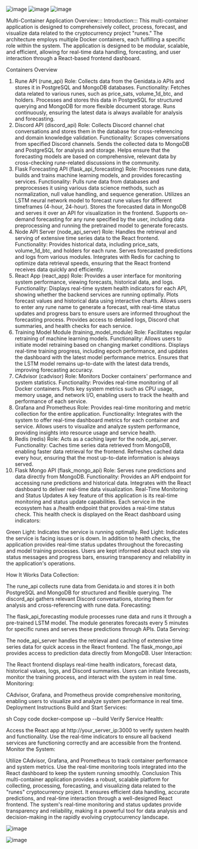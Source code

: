 
![image](https://github.com/user-attachments/assets/d0c9707d-55c0-43c8-9184-3f9c1ed890aa)
![image](https://github.com/user-attachments/assets/8a414895-2e57-4122-a309-3244c2dc789c)
![image](https://github.com/user-attachments/assets/6322506a-32da-44be-bcec-74d5c6ec49d1)


Multi-Container Application Overview:::
Introduction:::
This multi-container application is designed to comprehensively collect, process, forecast, and visualize data related to the cryptocurrency project "runes." The architecture employs multiple Docker containers, each fulfilling a specific role within the system. The application is designed to be modular, scalable, and efficient, allowing for real-time data handling, forecasting, and user interaction through a React-based frontend dashboard.

Containers Overview
1. Rune API (rune_api)
Role: Collects data from the Genidata.io APIs and stores it in PostgreSQL and MongoDB databases.
Functionality:
Fetches data related to various runes, such as price_sats, volume_1d_btc, and holders.
Processes and stores this data in PostgreSQL for structured querying and MongoDB for more flexible document storage.
Runs continuously, ensuring the latest data is always available for analysis and forecasting.
2. Discord API (discord_api)
Role: Collects Discord channel chat conversations and stores them in the database for cross-referencing and domain knowledge validation.
Functionality:
Scrapes conversations from specified Discord channels.
Sends the collected data to MongoDB and PostgreSQL for analysis and storage.
Helps ensure that the forecasting models are based on comprehensive, relevant data by cross-checking rune-related discussions in the community.
3. Flask Forecasting API (flask_api_forecasting)
Role: Processes rune data, builds and trains machine learning models, and provides forecasting services.
Functionality:
Pulls rune data from databases and preprocesses it using various data science methods, such as normalization, null value handling, and sequence generation.
Utilizes an LSTM neural network model to forecast rune values for different timeframes (4-hour, 24-hour).
Stores the forecasted data in MongoDB and serves it over an API for visualization in the frontend.
Supports on-demand forecasting for any rune specified by the user, including data preprocessing and running the pretrained model to generate forecasts.
4. Node API Server (node_api_server)
Role: Handles the retrieval and serving of extensive time series data to the React frontend.
Functionality:
Provides historical data, including price_sats, volume_1d_btc, and holders for each rune.
Serves forecasted predictions and logs from various modules.
Integrates with Redis for caching to optimize data retrieval speeds, ensuring that the React frontend receives data quickly and efficiently.
5. React App (react_app)
Role: Provides a user interface for monitoring system performance, viewing forecasts, historical data, and logs.
Functionality:
Displays real-time system health indicators for each API, showing whether the backend services are running optimally.
Plots forecast values and historical data using interactive charts.
Allows users to enter any rune name to generate a forecast, with real-time status updates and progress bars to ensure users are informed throughout the forecasting process.
Provides access to detailed logs, Discord chat summaries, and health checks for each service.
6. Training Model Module (training_model_module)
Role: Facilitates regular retraining of machine learning models.
Functionality:
Allows users to initiate model retraining based on changing market conditions.
Displays real-time training progress, including epoch performance, and updates the dashboard with the latest model performance metrics.
Ensures that the LSTM model remains up-to-date with the latest data trends, improving forecasting accuracy.
7. CAdvisor (cadvisor)
Role: Monitors Docker containers' performance and system statistics.
Functionality:
Provides real-time monitoring of all Docker containers.
Plots key system metrics such as CPU usage, memory usage, and network I/O, enabling users to track the health and performance of each service.
8. Grafana and Prometheus
Role: Provides real-time monitoring and metric collection for the entire application.
Functionality:
Integrates with the system to offer real-time dashboard metrics for each container and service.
Allows users to visualize and analyze system performance, providing insights into resource usage and service health.
9. Redis (redis)
Role: Acts as a caching layer for the node_api_server.
Functionality:
Caches time series data retrieved from MongoDB, enabling faster data retrieval for the frontend.
Refreshes cached data every hour, ensuring that the most up-to-date information is always served.
10. Flask Mongo API (flask_mongo_api)
Role: Serves rune predictions and data directly from MongoDB.
Functionality:
Provides an API endpoint for accessing rune predictions and historical data.
Integrates with the React dashboard to deliver real-time data visualization.
Real-Time Monitoring and Status Updates
A key feature of this application is its real-time monitoring and status update capabilities. Each service in the ecosystem has a /health endpoint that provides a real-time status check. This health check is displayed on the React dashboard using indicators:

Green Light: Indicates the service is running optimally.
Red Light: Indicates the service is facing issues or is down.
In addition to health checks, the application provides real-time status updates throughout the forecasting and model training processes. Users are kept informed about each step via status messages and progress bars, ensuring transparency and reliability in the application's operations.

How It Works
Data Collection:

The rune_api collects rune data from Genidata.io and stores it in both PostgreSQL and MongoDB for structured and flexible querying.
The discord_api gathers relevant Discord conversations, storing them for analysis and cross-referencing with rune data.
Forecasting:

The flask_api_forecasting module processes rune data and runs it through a pre-trained LSTM model.
The module generates forecasts every 5 minutes for specific runes and serves these predictions through APIs.
Data Serving:

The node_api_server handles the retrieval and caching of extensive time series data for quick access in the React frontend.
The flask_mongo_api provides access to prediction data directly from MongoDB.
User Interaction:

The React frontend displays real-time health indicators, forecast data, historical values, logs, and Discord summaries.
Users can initiate forecasts, monitor the training process, and interact with the system in real time.
Monitoring:

CAdvisor, Grafana, and Prometheus provide comprehensive monitoring, enabling users to visualize and analyze system performance in real time.
Deployment Instructions
Build and Start Services:

sh
Copy code
docker-compose up --build
Verify Service Health:

Access the React app at http://your_server_ip:3000 to verify system health and functionality.
Use the real-time indicators to ensure all backend services are functioning correctly and are accessible from the frontend.
Monitor the System:

Utilize CAdvisor, Grafana, and Prometheus to track container performance and system metrics.
Use the real-time monitoring tools integrated into the React dashboard to keep the system running smoothly.
Conclusion
This multi-container application provides a robust, scalable platform for collecting, processing, forecasting, and visualizing data related to the "runes" cryptocurrency project. It ensures efficient data handling, accurate predictions, and real-time interaction through a well-designed React frontend. The system's real-time monitoring and status updates provide transparency and reliability, making it a powerful tool for data analysis and decision-making in the rapidly evolving cryptocurrency landscape.



![image](https://github.com/user-attachments/assets/29c6fc92-3d8c-42c9-9871-5db3e7f6e71b)

![image](https://github.com/user-attachments/assets/92091859-586c-4cc5-91a2-5d6313b8475d)
